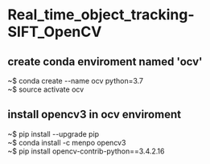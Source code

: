 # Real_time_object_tracking-SIFT_OpenCV
## create conda enviroment named 'ocv'
~$ conda create --name ocv python=3.7 \
~$ source activate ocv

## install opencv3 in ocv enviroment
~$ pip install --upgrade pip \
~$ conda install -c menpo opencv3 \
~$ pip install opencv-contrib-python==3.4.2.16

